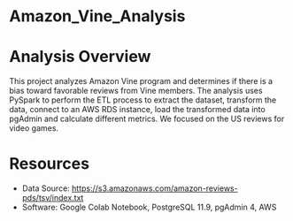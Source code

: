 # Amazon_Vine_Analysis
# Analysis Overview
This project analyzes Amazon Vine program and determines if there is a bias toward favorable reviews from Vine members.
The analysis uses PySpark to perform the ETL process to extract the dataset, transform the data, connect to an AWS RDS instance, load the transformed data into pgAdmin and calculate different metrics.
We focused on the US reviews for video games.

# Resources
- Data Source: https://s3.amazonaws.com/amazon-reviews-pds/tsv/index.txt
- Software: Google Colab Notebook, PostgreSQL 11.9, pgAdmin 4, AWS
